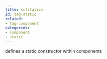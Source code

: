 ```yaml
---
title: <cfstatic>
id: tag-static
related:
- tag-component
categories:
- component
- static
---
```


defines a static constructor within components
